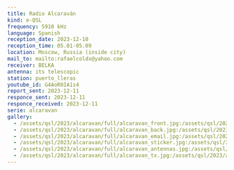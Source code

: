 ```yaml
---
title: Radio Alcaraván
kind: e-QSL
frequency: 5910 kHz
language: Spanish
reception_date: 2023-12-10
reception_time: 05.01-05.09
location: Moscow, Russia (inside city)
mail_to: mailto:rafaelcoldx@yahoo.com
receiver: BELKA
antenna: its telescopic
station: puerto_lleras
youtube_id: G4AoR0IA1s4 
report_sent: 2023-12-11
responce_sent: 2023-12-11
responce_received: 2023-12-11
serie: alcaravan
gallery:
  - /assets/qsl/2023/alcaravan/full/alcaravan_front.jpg:/assets/qsl/2023/alcaravan/small/alcaravan_front.jpg
  - /assets/qsl/2023/alcaravan/full/alcaravan_back.jpg:/assets/qsl/2023/alcaravan/small/alcaravan_back.jpg
  - /assets/qsl/2023/alcaravan/full/alcaravan_email.jpg:/assets/qsl/2023/alcaravan/small/alcaravan_email.jpg
  - /assets/qsl/2023/alcaravan/full/alcaravan_sticker.jpg:/assets/qsl/2023/alcaravan/small/alcaravan_sticker.jpg
  - /assets/qsl/2023/alcaravan/full/alcaravan_antennas.jpg:/assets/qsl/2023/alcaravan/small/alcaravan_antennas.jpg
  - /assets/qsl/2023/alcaravan/full/alcaravan_tx.jpg:/assets/qsl/2023/alcaravan/small/alcaravan_tx.jpg
---
```

